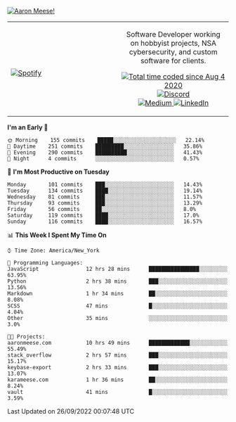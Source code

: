 [![Aaron Meese!](https://user-images.githubusercontent.com/17814535/88975338-a2aabf00-d27f-11ea-963f-8a19608716b4.png)](https://github.com/ajmeese7/readme-ascii "README ASCII")

<!-- Modified from project here: https://github.com/novatorem/novatorem -->
<table width="100%">
  <tr>
  <td width="50%">

&nbsp; <br> [![Spotify](https://ajmeese7.vercel.app/api/spotify)](https://open.spotify.com/user/ajmeese)

  </td>
  <td width="50%">
    <p align="center">
    Software Developer working on hobbyist projects, NSA cybersecurity, and custom software for clients.
    </p>
    <p align="center">
      <a href="https://wakatime.com/@f726891d-3b02-46cd-9b60-e8c59f9e2b14">
        <img src="https://wakatime.com/badge/user/f726891d-3b02-46cd-9b60-e8c59f9e2b14.svg" alt="Total time coded since Aug 4 2020" title="WakaTime" />
      </a>
      <a href="http://link.aaronmeese.com/discord">
        <img src="https://img.shields.io/badge/discord-ajmeese7%234835-369?style=flat-square&logo=discord&logoColor=white&color=purple" alt="Discord" title="Discord">
      </a>
      <br />
      <a href="https://link.aaronmeese.com/medium">
        <img src="https://img.shields.io/badge/medium-ajmeese7-1DB954?style=flat-square&logo=medium&logoColor=white" alt="Medium" title="Medium">
      </a>
      <a href="https://link.aaronmeese.com/linkedin">
        <img src="https://img.shields.io/badge/linkedIn-aaronmeese-1DB954?style=flat-square&logo=linkedin&logoColor=white&color=blue" alt="LinkedIn" title="LinkedIn">
      </a>
    </p>
  </td>

</table>

[//]: <> (The `&nbsp;` is to have Aphelion take up more space)

<!--START_SECTION:waka-->
**I'm an Early 🐤** 

```text
🌞 Morning    155 commits    █████░░░░░░░░░░░░░░░░░░░░   22.14% 
🌆 Daytime    251 commits    █████████░░░░░░░░░░░░░░░░   35.86% 
🌃 Evening    290 commits    ██████████░░░░░░░░░░░░░░░   41.43% 
🌙 Night      4 commits      ░░░░░░░░░░░░░░░░░░░░░░░░░   0.57%

```
📅 **I'm Most Productive on Tuesday** 

```text
Monday       101 commits    ███░░░░░░░░░░░░░░░░░░░░░░   14.43% 
Tuesday      134 commits    ████░░░░░░░░░░░░░░░░░░░░░   19.14% 
Wednesday    81 commits     ███░░░░░░░░░░░░░░░░░░░░░░   11.57% 
Thursday     93 commits     ███░░░░░░░░░░░░░░░░░░░░░░   13.29% 
Friday       56 commits     ██░░░░░░░░░░░░░░░░░░░░░░░   8.0% 
Saturday     119 commits    ████░░░░░░░░░░░░░░░░░░░░░   17.0% 
Sunday       116 commits    ████░░░░░░░░░░░░░░░░░░░░░   16.57%

```


📊 **This Week I Spent My Time On** 

```text
⌚︎ Time Zone: America/New_York

💬 Programming Languages: 
JavaScript               12 hrs 28 mins      ████████████████░░░░░░░░░   63.95% 
Python                   2 hrs 38 mins       ███░░░░░░░░░░░░░░░░░░░░░░   13.56% 
Markdown                 1 hr 34 mins        ██░░░░░░░░░░░░░░░░░░░░░░░   8.08% 
SCSS                     47 mins             █░░░░░░░░░░░░░░░░░░░░░░░░   4.04% 
Other                    35 mins             ░░░░░░░░░░░░░░░░░░░░░░░░░   3.0%

🐱‍💻 Projects: 
aaronmeese.com           10 hrs 49 mins      █████████████░░░░░░░░░░░░   55.49% 
stack_overflow           2 hrs 57 mins       ███░░░░░░░░░░░░░░░░░░░░░░   15.17% 
keybase-export           2 hrs 33 mins       ███░░░░░░░░░░░░░░░░░░░░░░   13.07% 
karameese.com            1 hr 36 mins        ██░░░░░░░░░░░░░░░░░░░░░░░   8.24% 
vault                    41 mins             █░░░░░░░░░░░░░░░░░░░░░░░░   3.59%

```


 Last Updated on 26/09/2022 00:07:48 UTC
<!--END_SECTION:waka-->
